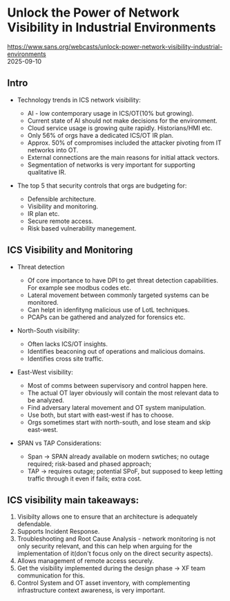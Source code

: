 # Unlock the Power of Network Visibility in Industrial Environments
https://www.sans.org/webcasts/unlock-power-network-visibility-industrial-environments  
2025-09-10

## Intro
- Technology trends in ICS network visibility: 
  - AI - low contemporary usage in ICS/OT(10% but growing).
  - Current state of AI should not make decisions for the environment.
  - Cloud service usage is growing quite rapidly. Historians/HMI etc.
  - Only 56% of orgs have a dedicated ICS/OT IR plan.
  - Approx. 50% of compromises included the attacker pivoting from IT networks into OT.
  - External connections are the main reasons for initial attack vectors.
  - Segmentation of networks is very important for supporting qualitative IR.

- The top 5 that security controls that orgs are budgeting for:
  - Defensible architecture.
  - Visibility and monitoring.
  - IR plan etc.
  - Secure remote access.
  - Risk based vulnerability manegement.

## ICS Visibility and Monitoring

- Threat detection
  - Of core importance to have DPI to get threat detection capabilities. For example see modbus codes etc.
  - Lateral movement between commonly targeted systems can be monitored.
  - Can helpt in idenfityng malicious use of LotL techniques.
  - PCAPs can be gathered and analyzed for forensics etc.

- North-South visibility:
  - Often lacks ICS/OT insights.
  - Identifies beaconing out of operations and malicious domains.
  - Identifies cross site traffic.

- East-West visibility:
  - Most of comms between supervisory and control happen here.
  - The actual OT layer obviously will contain the most relevant data to be analyzed.
  - Find adversary lateral movement and OT system manipulation.
  - Use both, but start with east-west if has to choose.
  - Orgs sometimes start with north-south, and lose steam and skip east-west.

- SPAN vs TAP Considerations:
  - Span -> SPAN already available on modern swtiches; no outage required; risk-based and phased approach; 
  - TAP -> requires outage; potential SPoF, but supposed to keep letting traffic through it even if fails; extra cost.

## ICS visibility main takeaways:
1. Visibilty allows one to ensure that an architecture is adequately defendable.
2. Supports Incident Response.
3. Troubleshooting and Root Cause Analysis - network monitoring is not only security relevant, and this can help when arguing for the implementation of it(don't focus only on the direct security aspects).
4. Allows management of remote access securely.
5. Get the visibility implemented during the design phase -> XF team communication for this.
6. Control System and OT asset inventory, with complementing infrastructure context awareness, is very important.
